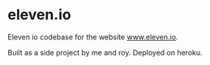 eleven.io
=========

Eleven io codebase for the website www.eleven.io. 

Built as a side project by me and roy. Deployed on heroku.
